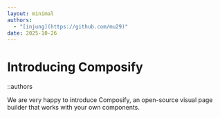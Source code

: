 ```yaml
---
layout: minimal
authors:
  - "[injung](https://github.com/mu29)"
date: 2025-10-26
---
```


# Introducing Composify

::authors

We are very happy to introduce Composify, an open-source visual page builder that works with your own components.
